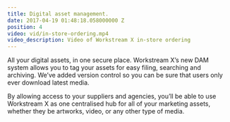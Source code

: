 ```yaml
---
title: Digital asset management.
date: 2017-04-19 01:48:18.058000000 Z
position: 4
video: vid/in-store-ordering.mp4
video_description: Video of Workstream X in-store ordering
---
```


All your digital assets, in one secure place. Workstream X’s new DAM system allows you to tag your assets for easy filing, searching and archiving. We’ve added version control so you can be sure that users only ever download latest media.

By allowing access to your suppliers and agencies, you’ll be able to use Workstream X as one centralised hub for all of your marketing assets, whether they be artworks, video, or any other type of media.
